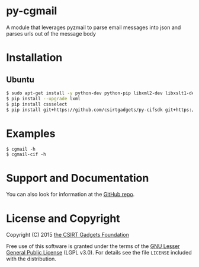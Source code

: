 # py-cgmail
A module that leverages pyzmail to parse email messages into json and parses urls out of the message body

# Installation

## Ubuntu
  ```bash
  $ sudo apt-get install -y python-dev python-pip libxml2-dev libxslt1-dev libxml2
  $ pip install --upgrade lxml
  $ pip install cssselect
  $ pip install git+https://github.com/csirtgadgets/py-cifsdk git+https://github.com/csirtgadgets/py-cgmail
  ```

# Examples
```
$ cgmail -h
$ cgmail-cif -h
```

# Support and Documentation

You can also look for information at the [GitHub repo](https://github.com/csirtgadgets/py-cgmail).

# License and Copyright

Copyright (C) 2015 [the CSIRT Gadgets Foundation](http://csirtgadgets.org)

Free use of this software is granted under the terms of the [GNU Lesser General Public License](https://www.gnu.org/licenses/lgpl.html) (LGPL v3.0). For details see the file ``LICENSE`` included with the distribution.
